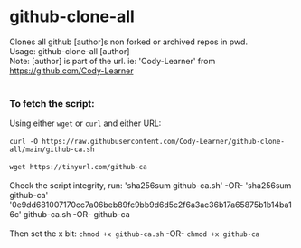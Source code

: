 # github-clone-all											<br>
Clones all github [author]s non forked or archived repos in pwd.					<br>
Usage: github-clone-all [author]									<br>
Note: [author] is part of the url. ie: 'Cody-Learner' from https://github.com/Cody-Learner		<br>
													<br>
### To fetch the script:										<br>

Using either `wget` or `curl` and either URL:								<br>
													<br>
`curl -O https://raw.githubusercontent.com/Cody-Learner/github-clone-all/main/github-ca.sh`		<br>
													<br>
`wget https://tinyurl.com/github-ca`									<br>
													<br>
Check the script integrity, run: 'sha256sum github-ca.sh' -OR-	'sha256sum github-ca'			<br>
'0e9dd681007170cc7a06beb89fc9bb9d6d5c2f6a3ac36b17a65875b1b14ba16c'  github-ca.sh -OR- github-ca		<br>
													<br>
Then set the x bit: `chmod +x github-ca.sh` -OR- `chmod +x github-ca`					<br>
													<br>